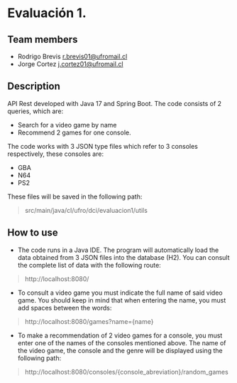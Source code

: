 # Evaluación 1.

## Team members
- Rodrigo Brevis <r.brevis01@ufromail.cl> <br>
- Jorge Cortez <j.cortez01@ufromail.cl>

## Description
API Rest developed with Java 17 and Spring Boot. The code consists of 2 queries, which are:

- Search for a video game by name
- Recommend 2 games for one console.

The code works with 3 JSON type files which refer to 3 consoles respectively, these consoles are:

- GBA
- N64
- PS2

These files will be saved in the following path:

> src/main/java/cl/ufro/dci/evaluacion1/utils

## How to use

- The code runs in a Java IDE. The program will automatically load the data obtained from 3 JSON files into the database (H2).
You can consult the complete list of data with the following route:
> http://localhost:8080/

- To consult a video game you must indicate the full name of said video game. You should keep in mind that when entering the name, you must add spaces between the words:
> http://localhost:8080/games?name={name}

- To make a recommendation of 2 video games for a console, you must enter one of the names of the consoles mentioned above. The name of the video game, the console and the genre will be displayed using the following path:
> http://localhost:8080/consoles/{console_abreviation}/random_games